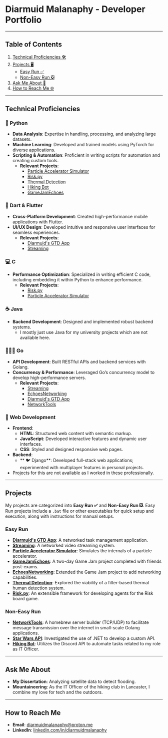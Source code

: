 # Diarmuid Malanaphy - Developer Portfolio

---

## Table of Contents
1. [Technical Proficiencies 🛠️](#technical-proficiencies)
2. [Projects 🖥️](#projects)
    - [Easy Run ✅](#easy-run)
    - [Non-Easy Run ❎](#non-easy-run)
3. [Ask Me About 📱](#ask-me-about)
4. [How to Reach Me 🌐](#how-to-reach-me)

---

## Technical Proficiencies

### 🐍 Python
- **Data Analysis**: Expertise in handling, processing, and analyzing large datasets.
- **Machine Learning**: Developed and trained models using PyTorch for diverse applications.
- **Scripting & Automation**: Proficient in writing scripts for automation and creating custom tools.
    - **Relevant Projects**:
      - [Particle Accelerator Simulator](https://github.com/DiarmuidMalanaphy/Particle-Accelerator-Simulator)
      - [Risk.py](https://github.com/DiarmuidMalanaphy/Risk.py)
      - [Thermal Detection](https://github.com/DiarmuidMalanaphy/Thermal-detection)
      - [Hiking Bot](https://github.com/DiarmuidMalanaphy/Hiking-Bot)
      - [GameJamEchoes](https://github.com/pigeon4752/GameJamEchoes)

### 🎯 Dart & Flutter
- **Cross-Platform Development**: Created high-performance mobile applications with Flutter.
- **UI/UX Design**: Developed intuitive and responsive user interfaces for seamless experiences.
    - **Relevant Projects**:
      - [Diarmuid's GTD App](https://github.com/DiarmuidMalanaphy/Task-Manager)
      - [Streaming](https://github.com/DiarmuidMalanaphy/Streaming)

### 💻 C
- **Performance Optimization**: Specialized in writing efficient C code, including embedding it within Python to enhance performance.
    - **Relevant Projects**:
      - [Risk.py](https://github.com/DiarmuidMalanaphy/Risk.py)
      - [Particle Accelerator Simulator](https://github.com/DiarmuidMalanaphy/Particle-Accelerator-Simulator)

### **☕ Java**
- **Backend Development**: Designed and implemented robust backend systems.
  - I mostly just use Java for my university projects which are not available here.

### 👨🏻‍🦯 Go
- **API Development**: Built RESTful APIs and backend services with Golang.
- **Concurrency & Performance**: Leveraged Go’s concurrency model to develop high-performance servers.
    - **Relevant Projects**:
      - [Streaming](https://github.com/DiarmuidMalanaphy/Streaming)
      - [EchoesNetworking](https://github.com/DiarmuidMalanaphy/EchoesNetworking)
      - [Diarmuid's GTD App](https://github.com/DiarmuidMalanaphy/Task-Manager)
      - [NetworkTools](https://github.com/DiarmuidMalanaphy/networktools)

### 🐢 Web Development
- **Frontend**:
    - **HTML**: Structured web content with semantic markup.
    - **JavaScript**: Developed interactive features and dynamic user interfaces.
    - **CSS**: Styled and designed responsive web pages.
- **Backend**:
    - ** 🐦 Django**: Developed full-stack web applications; experimented with multiplayer features in personal projects.
- Projects for this are not available as I worked in these professionally.

---

## Projects

My projects are categorized into **Easy Run ✅** and **Non-Easy Run ❎**. Easy Run projects include a `.bat` file or other executables for quick setup and execution, along with instructions for manual setups.

### Easy Run

- **[Diarmuid's GTD App](https://github.com/DiarmuidMalanaphy/Task-Manager)**: A networked task management application.
- **[Streaming](https://github.com/DiarmuidMalanaphy/Streaming)**: A networked video streaming system.
- **[Particle Accelerator Simulator](https://github.com/DiarmuidMalanaphy/Particle-Accelerator-Simulator)**: Simulates the internals of a particle accelerator.
- **[GameJamEchoes](https://github.com/pigeon4752/GameJamEchoes)**: A two-day Game Jam project completed with friends post-exams.
- **[EchoesNetworking](https://github.com/DiarmuidMalanaphy/EchoesNetworking)**: Extended the Game Jam project to add networking capabilities.
- **[Thermal Detection](https://github.com/DiarmuidMalanaphy/Thermal-detection)**: Explored the viability of a filter-based thermal human detection system.
- **[Risk.py](https://github.com/DiarmuidMalanaphy/Risk.py)**: An extensible framework for developing agents for the Risk board game.

### Non-Easy Run
- **[NetworkTools](https://github.com/DiarmuidMalanaphy/networktools)**: A homebrew server builder (TCP/UDP) to facilitate message transmission over the internet in small-scale Golang applications.
- **[Star Wars API](https://github.com/DiarmuidMalanaphy/ITPI-Star-wars-repo)**: Investigated the use of .NET to develop a custom API.
- **[Hiking Bot](https://github.com/DiarmuidMalanaphy/Hiking-Bot)**: Utilizes the Discord API to automate tasks related to my role as IT Officer.

---

## Ask Me About
- **My Dissertation**: Analyzing satellite data to detect flooding.
- **Mountaineering**: As the IT Officer of the hiking club in Lancaster, I combine my love for tech and the outdoors.

---

## How to Reach Me
- **Email**: [diarmuidmalanaphy@proton.me](mailto:diarmuidmalanaphy@proton.me)
- **LinkedIn**: [linkedin.com/in/diarmuidmalanaphy](https://www.linkedin.com/in/diarmuidmalanaphy)





